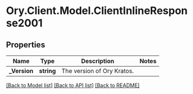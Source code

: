 # Ory.Client.Model.ClientInlineResponse2001

## Properties

Name | Type | Description | Notes
------------ | ------------- | ------------- | -------------
**_Version** | **string** | The version of Ory Kratos. | 

[[Back to Model list]](../README.md#documentation-for-models) [[Back to API list]](../README.md#documentation-for-api-endpoints) [[Back to README]](../README.md)

